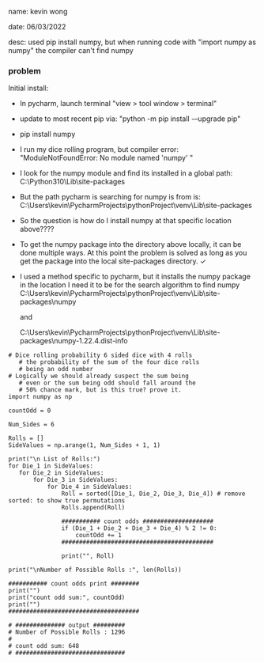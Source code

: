 name: kevin wong

date: 06/03/2022

desc: used pip install numpy, but when running code with "import numpy as numpy" the compiler can't find numpy

### problem
  Initial install:
  - In pycharm, launch terminal "view > tool window > terminal"
  - update to most recent pip via: "python -m pip install -–upgrade pip"
  - pip install numpy

 - I run my dice rolling program, but compiler error: "ModuleNotFoundError: No module named 'numpy' "
  
 - I look for the numpy module and find its installed in a global path:
    C:\Python310\Lib\site-packages
    
 - But the path pycharm is searching for numpy is from is:
    C:\Users\kevin\PycharmProjects\pythonProject\venv\Lib\site-packages
    
 - So the question is how do I install numpy at that specific location above????
 
 - To get the numpy package into the directory above locally, it can be done multiple ways. At this point
 the problem is solved as long as you get the package into the local site-packages directory. $\checkmark$
 
  - I used a method specific to pycharm, but it installs the numpy package in the location I need it to be
    for the search algorithm to find numpy
      C:\Users\kevin\PycharmProjects\pythonProject\venv\Lib\site-packages\numpy
      
      and 
      
      C:\Users\kevin\PycharmProjects\pythonProject\venv\Lib\site-packages\numpy-1.22.4.dist-info
      
 ```
# Dice rolling probability 6 sided dice with 4 rolls
    # the probability of the sum of the four dice rolls
    # being an odd number
# Logically we should already suspect the sum being 
    # even or the sum being odd should fall around the 
    # 50% chance mark, but is this true? prove it.
import numpy as np

countOdd = 0

Num_Sides = 6

Rolls = []
SideValues = np.arange(1, Num_Sides + 1, 1)

print("\n List of Rolls:")
for Die_1 in SideValues:
    for Die_2 in SideValues:
        for Die_3 in SideValues:
            for Die_4 in SideValues:
                Roll = sorted([Die_1, Die_2, Die_3, Die_4]) # remove sorted: to show true permutations
                Rolls.append(Roll)

                ########### count odds ####################
                if (Die_1 + Die_2 + Die_3 + Die_4) % 2 != 0:
                    countOdd += 1
                ###########################################

                print("", Roll)

print("\nNumber of Possible Rolls :", len(Rolls))

########### count odds print ########
print("")
print("count odd sum:", countOdd)
print("")
#####################################

# ############## output #########
# Number of Possible Rolls : 1296
#
# count odd sum: 648
# ###############################
 ```
